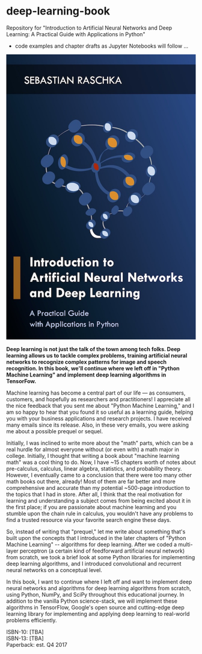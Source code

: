 # deep-learning-book

Repository for "Introduction to Artificial Neural Networks and Deep Learning: A Practical Guide with Applications in Python"

- code examples and chapter drafts as Jupyter Notebooks will follow ...

[![Deep Learning Book](images/ann-and-deeplearning-cover.jpg)](https://leanpub.com/ann-and-deeplearning)

**Deep learning is not just the talk of the town among tech folks. Deep learning allows us to tackle complex problems, training artificial neural networks to recognize complex patterns for image and speech recognition. In this book, we'll continue where we left off in "Python Machine Learning" and implement deep learning algorithms in TensorFow.**

Machine learning has become a central part of our life — as consumers, customers, and hopefully as researchers and practitioners! I appreciate all the nice feedback that you sent me about "Python Machine Learning," and I am so happy to hear that you found it so useful as a learning guide, helping you with your business applications and research projects. I have received many emails since its release. Also, in these very emails, you were asking me about a possible prequel or sequel.

Initially, I was inclined to write more about the "math" parts, which can be a real hurdle for almost everyone without (or even with) a math major in college. Initially, I thought that writing a book about "machine learning math" was a cool thing to do. Now, I have ~15 chapters worth of notes about pre-calculus, calculus, linear algebra, statistics, and probability theory. However, I eventually came to a conclusion that there were too many other math books out there, already! Most of them are far better and more comprehensive and accurate than my potential ~500-page introduction to the topics that I had in store. After all, I think that the real motivation for learning and understanding a subject comes from being excited about it in the first place; if you are passionate about machine learning and you stumble upon the chain rule in calculus, you wouldn't have any problems to find a trusted resource via your favorite search engine these days.

So, instead of writing that "prequel," let me write about something that's built upon the concepts that I introduced in the later chapters of "Python Machine Learning" -- algorithms for deep learning. After we coded a multi-layer perceptron (a certain kind of feedforward artificial neural network) from scratch, we took a brief look at some Python libraries for implementing deep learning algorithms, and I introduced convolutional and recurrent neural networks on a conceptual level.

In this book, I want to continue where I left off and want to implement deep neural networks and algorithms for deep learning algorithms from scratch, using Python, NumPy, and SciPy throughout this educational journey. In addition to the vanilla Python science-stack, we will implement these algorithms in TensorFlow, Google's open source and cutting-edge deep learning library for implementing and applying deep learning to real-world problems efficiently.

ISBN-10: [TBA]  
ISBN-13: [TBA]  
Paperback: est. Q4 2017  
